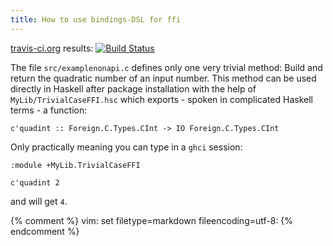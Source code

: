 ```yaml
---
title: How to use bindings-DSL for ffi
---
```


[travis-ci.org](http://travis-ci.org) results: [![Build
Status](https://secure.travis-ci.org/573/trivial-bindings-DSL-usecase.png?branch=master)](http://travis-ci.org/573/trivial-bindings-DSL-usecase)

The file `src/examplenonapi.c` defines only one very trivial method: Build and
return the quadratic number of an input number. This method can be used
directly in Haskell after package installation with the help of
`MyLib/TrivialCaseFFI.hsc` which exports - spoken in complicated Haskell terms - a function:

    c'quadint :: Foreign.C.Types.CInt -> IO Foreign.C.Types.CInt

Only practically meaning you can type in a `ghci` session:

    :module +MyLib.TrivialCaseFFI

    c'quadint 2

and will get `4`.

{% comment %} vim: set filetype=markdown fileencoding=utf-8: {% endcomment %}
